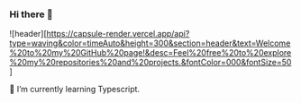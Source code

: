 ### Hi there 👋
![header][https://capsule-render.vercel.app/api?type=waving&color=timeAuto&height=300&section=header&text=Welcome%20to%20my%20GitHub%20page!&desc=Feel%20free%20to%20explore%20my%20repositories%20and%20projects.&fontColor=000&fontSize=50]

🌱 I’m currently learning Typescript.

<!--
**ixhsan/ixhsan** is a ✨ _special_ ✨ repository because its `README.md` (this file) appears on your GitHub profile.

Here are some ideas to get you started:

- 🔭 I’m currently working on ...
- 🌱 I’m currently learning ...
- 👯 I’m looking to collaborate on ...
- 🤔 I’m looking for help with ...
- 💬 Ask me about ...
- 📫 How to reach me: ...
- 😄 Pronouns: ...
- ⚡ Fun fact: ...
-->
